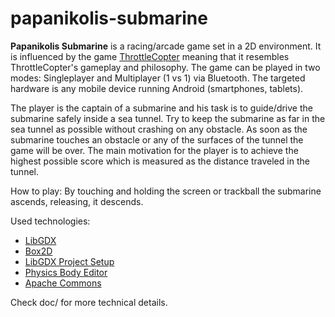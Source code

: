papanikolis-submarine
=====================

**Papanikolis Submarine** is a racing/arcade game set in a 2D environment. It is influenced by the game [ThrottleCopter](https://play.google.com/store/apps/details?id=com.throttlecopter) meaning that it resembles ThrottleCopter's gameplay and philosophy. The game can be played in two modes: Singleplayer and Multiplayer (1 vs 1) via Bluetooth. The targeted hardware is any mobile device running Android (smartphones, tablets).

The player is the captain of a submarine and his task is to guide/drive the submarine safely inside a sea tunnel. Try to keep the submarine as far in the sea tunnel as possible without crashing on any obstacle. As soon as the submarine touches an obstacle or any of the surfaces of the tunnel the game will be over. The main motivation for the player is to achieve the highest possible score which is measured as the distance traveled in the tunnel.

How to play: By touching and holding the screen or trackball the submarine ascends, releasing, it descends.

Used technologies:

- [LibGDX](http://libgdx.badlogicgames.com/)
- [Box2D](http://box2d.org/)
- [LibGDX Project Setup](https://github.com/AurelienRibon/gdx-setup-ui)
- [Physics Body Editor](http://code.google.com/p/box2d-editor/)
- [Apache Commons](http://commons.apache.org/)

Check doc/ for more technical details.
